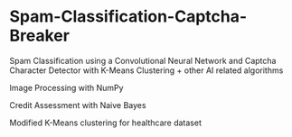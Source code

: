 # Spam-Classification-Captcha-Breaker
Spam Classification using a Convolutional Neural Network and Captcha Character Detector with K-Means Clustering + other AI related algorithms

Image Processing with NumPy

Credit Assessment with Naive Bayes

Modified K-Means clustering for healthcare dataset
